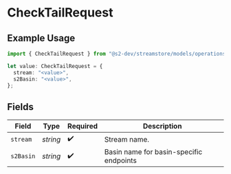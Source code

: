 # CheckTailRequest

## Example Usage

```typescript
import { CheckTailRequest } from "@s2-dev/streamstore/models/operations";

let value: CheckTailRequest = {
  stream: "<value>",
  s2Basin: "<value>",
};
```

## Fields

| Field                                   | Type                                    | Required                                | Description                             |
| --------------------------------------- | --------------------------------------- | --------------------------------------- | --------------------------------------- |
| `stream`                                | *string*                                | :heavy_check_mark:                      | Stream name.                            |
| `s2Basin`                               | *string*                                | :heavy_check_mark:                      | Basin name for basin-specific endpoints |